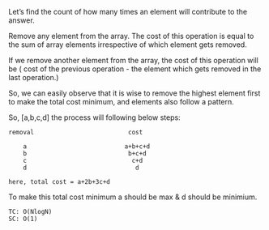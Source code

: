 Let’s find the count of how many times an element will contribute to the answer.

Remove any element from the array. The cost of this operation is equal to the sum of array elements irrespective of which element gets removed.

If we remove another element from the array, the cost of this operation will be ( cost of the previous operation - the element which gets removed in the last operation.)

So, we can easily observe that it is wise to remove the highest element first to make the total cost minimum, and elements also follow a pattern.

So, [a,b,c,d] the process will following below steps:

    removal                          cost

        a                           a+b+c+d
        b                            b+c+d
        c                             c+d
        d                              d

    here, total cost = a+2b+3c+d
To make this total cost minimum a should be max & d should be minimium.

    TC: O(NlogN)
    SC: O(1)